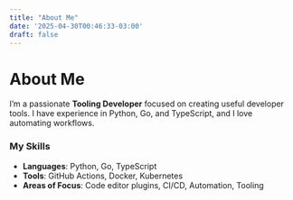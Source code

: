 ```yaml
---
title: "About Me"
date: '2025-04-30T00:46:33-03:00'
draft: false
---
```

# About Me

I’m a passionate **Tooling Developer** focused on creating useful developer tools. I have experience in Python, Go, and TypeScript, and I love automating workflows.

### My Skills
- **Languages**: Python, Go, TypeScript
- **Tools**: GitHub Actions, Docker, Kubernetes
- **Areas of Focus**: Code editor plugins, CI/CD, Automation, Tooling